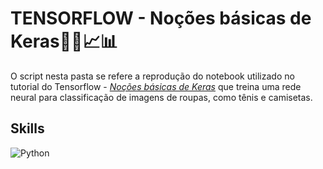# TENSORFLOW - Noções básicas de Keras👨‍💻📈📊

O script nesta pasta se refere a reprodução do notebook utilizado no tutorial do Tensorflow - [*Noções básicas de Keras*](https://www.tensorflow.org/tutorials/keras/classification?hl=pt-br) que treina uma rede neural para classificação de imagens de roupas, como tênis e camisetas.

## Skills

![Python](https://img.shields.io/badge/Python-grey?style=flat&logo=python&logoColor=white)

#